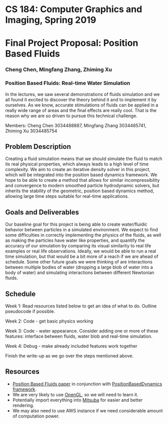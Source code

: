 
CS 184: Computer Graphics and Imaging, Spring 2019
==================================================

Final Project Proposal: Position Based Fluids
=============================================

### Cheng Chen, Mingfang Zhang, Zhiming Xu

### Position Based Fluids: Real-time Water Simulation

In the lectures, we saw several demonstrations of fluids simulation and we all found it excited to discover the theory behind it and to implement it by ourselves. As we know, accurate stimulations of fluids can be applied in a really wide range of areas and the final effects are really cool. That is the reason why we are so driven to pursue this technical challenge.

Members: Cheng Chen 3034488887, Mingfang Zhang 3034485741, Zhiming Xu 3034485754

Problem Description
-------------------

Creating a fluid simulation means that we should simulate the fluid to match its real physical properties, which always leads to a high level of time complexity.  We aim to create an iterative density solver in this project, which will be integrated into the position based dynamics framework. We hope to be able to create a method that allows for similar incompressibility and convergence to modern smoothed particle hydrodynamic solvers, but inherits the stability of the geometric, position based dynamics method, allowing large time steps suitable for real-time applications.

Goals and Deliverables
----------------------

Our baseline goal for this project is being able to create water/fluidic behavior between particles in a simulated environment. We expect to find some difficulties in correctly implementing the physics of the fluids, as well as making the particles have water like properties, and quantify the accuracy of our simulation by comparing its visual similarity to real life examples or real life observations. Ideally, we would be able to run a real time simulation, but that would be a bit more of a reach if we are ahead of schedule. Some other future goals we were thinking of are interactions between multiple bodies of water (dropping a large blob of water into a body of water) and simulating interactions between different Newtonian fluids.

Schedule
--------

Week 1: Read resources listed below to get an idea of what to do. Outline pseudocode if possible.

Week 2: Code - get basic physics working

Week 3: Code - water appearance. Consider adding one or more of these features: interface between fluids, water blob and real-time simulation.

Week 4: Debug - make already included features work together

Finish the write-up as we go over the steps mentioned above.

Resources
---------

*   [Position Based Fluids paper](http://mmacklin.com/pbf_sig_preprint.pdf) in conjunction with [PositionBasedDynamics framework](https://github.com/InteractiveComputerGraphics/PositionBasedDynamics).
*   We are very likely to use [OpenGL](http://www.opengl-tutorial.org/), so we will need to learn it.
*   Potentially import everything into [Mitsuba](http://www.mitsuba-renderer.org/) for easier and better rendering.
*   We may also need to use AWS instance if we need considerable amount of computation power.
